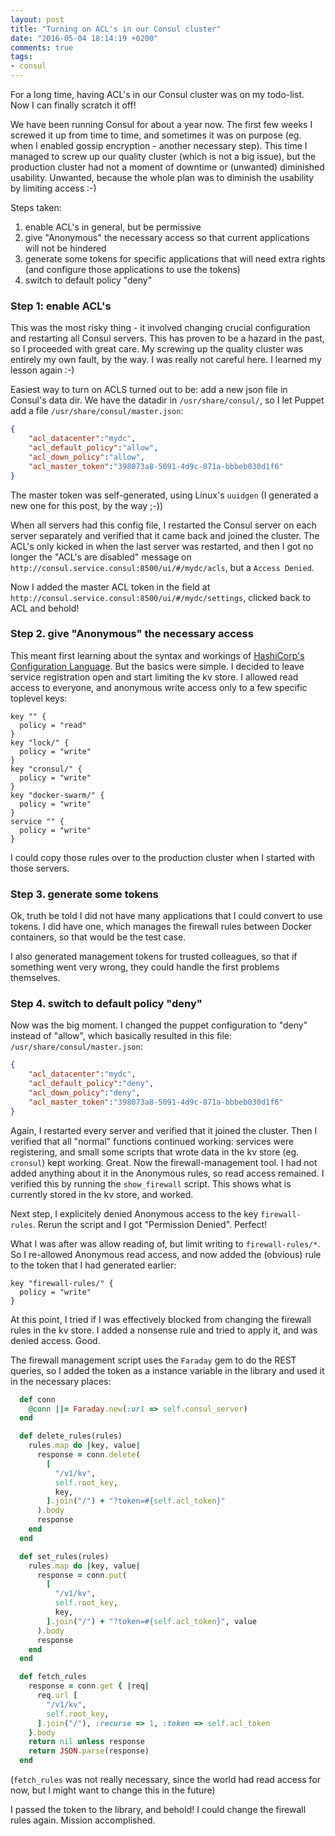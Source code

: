 ```yaml
---
layout: post
title: "Turning on ACL's in our Consul cluster"
date: "2016-05-04 18:14:19 +0200"
comments: true
tags:
- consul
---
```


For a long time, having ACL's in our Consul cluster was on my todo-list. Now I can finally scratch it off!

We have been running Consul for about a year now. The first few weeks I screwed it up from time to time, and sometimes it was on purpose (eg. when I enabled gossip encryption - another necessary step). This time I managed to screw up our quality cluster (which is not a big issue), but the production cluster had not a moment of downtime or (unwanted) diminished usability. Unwanted, because the whole plan was to diminish the usability by limiting access :-)

Steps taken:

1. enable ACL's in general, but be permissive
2. give "Anonymous" the necessary access so that current applications will not be hindered
3. generate some tokens for specific applications that will need extra rights (and configure those applications to use the tokens)
4. switch to default policy "deny"

### Step 1: enable ACL's

This was the most risky thing - it involved changing crucial configuration and restarting all Consul servers. This has proven to be a hazard in the past, so I proceeded with great care. My screwing up the quality cluster was entirely my own fault, by the way. I was really not careful here. I learned my lesson again :-)

Easiest way to turn on ACLS turned out to be: add a new json file in Consul's data dir. We have the datadir in `/usr/share/consul/`, so I let Puppet add a file `/usr/share/consul/master.json`:

```json
{
	"acl_datacenter":"mydc",
	"acl_default_policy":"allow",
	"acl_down_policy":"allow",
	"acl_master_token":"398073a8-5091-4d9c-871a-bbbeb030d1f6"
}
```

The master token was self-generated, using Linux's `uuidgen` (I generated a new one for this post, by the way ;-))

When all servers had this config file, I restarted the Consul server on each server separately and verified that it came back and joined the cluster. The ACL's only kicked in when the last server was restarted, and then I got no longer the "ACL's are disabled" message on `http://consul.service.consul:8500/ui/#/mydc/acls`, but a `Access Denied`.

Now I added the master ACL token in the field at `http://consul.service.consul:8500/ui/#/mydc/settings`, clicked back to ACL and behold!

### Step 2. give "Anonymous" the necessary access

This meant first learning about the syntax and workings of [HashiCorp's Configuration Language](https://www.consul.io/docs/internals/acl.html). But the basics were simple. I decided to leave service registration open and start limiting the kv store. I allowed read access to everyone, and anonymous write access only to a few specific toplevel keys:

```
key "" {
  policy = "read"
}
key "lock/" {
  policy = "write"
}
key "cronsul/" {
  policy = "write"
}
key "docker-swarm/" {
  policy = "write"
}
service "" {
  policy = "write"
}
```

I could copy those rules over to the production cluster when I started with those servers.

### Step 3. generate some tokens

Ok, truth be told I did not have many applications that I could convert to use tokens. I did have one, which manages the firewall rules between Docker containers, so that would be the test case.

I also generated management tokens for trusted colleagues, so that if something went very wrong, they could handle the first problems themselves.

### Step 4. switch to default policy "deny"

Now was the big moment. I changed the puppet configuration to "deny" instead of "allow", which basically resulted in this file: `/usr/share/consul/master.json`:

```json
{
	"acl_datacenter":"mydc",
	"acl_default_policy":"deny",
	"acl_down_policy":"deny",
	"acl_master_token":"398073a8-5091-4d9c-871a-bbbeb030d1f6"
}
```

Again, I restarted every server and verified that it joined the cluster. Then I verified that all "normal" functions continued working: services were registering, and small some scripts that wrote data in the kv store (eg. `cronsul`) kept working. Great. Now the firewall-management tool. I had not added anything about it in the Anonymous rules, so read access remained. I verified this by running the `show_firewall` script. This shows what is currently stored in the kv store, and worked.

Next step, I explicitely denied Anonymous access to the key `firewall-rules`. Rerun the script and I got "Permission Denied". Perfect!

What I was after was allow reading of, but limit writing to `firewall-rules/*`. So I re-allowed Anonymous read access, and now added the (obvious) rule to the token that I had generated earlier:

```
key "firewall-rules/" {
  policy = "write"
}
```

At this point, I tried if I was effectively blocked from changing the firewall rules in the kv store. I added a nonsense rule and tried to apply it, and was denied access. Good.

The firewall management script uses the `Faraday` gem to do the REST queries, so I added the token as a instance variable in the library and used it in the necessary places:

```ruby
  def conn
    @conn ||= Faraday.new(:url => self.consul_server)
  end

  def delete_rules(rules)
    rules.map do |key, value|
      response = conn.delete(
        [
          "/v1/kv",
          self.root_key,
          key,
        ].join("/") + "?token=#{self.acl_token}"
      ).body
      response
    end
  end

  def set_rules(rules)
    rules.map do |key, value|
      response = conn.put(
        [
          "/v1/kv",
          self.root_key,
          key,
        ].join("/") + "?token=#{self.acl_token}", value
      ).body
      response
    end
  end

  def fetch_rules
    response = conn.get { |req|
      req.url [
        "/v1/kv",
        self.root_key,
      ].join("/"), :recurse => 1, :token => self.acl_token
    }.body
    return nil unless response
    return JSON.parse(response)
  end
```

(`fetch_rules` was not really necessary, since the world had read access for now, but I might want to change this in the future)

I passed the token to the library, and behold! I could change the firewall rules again. Mission accomplished.
